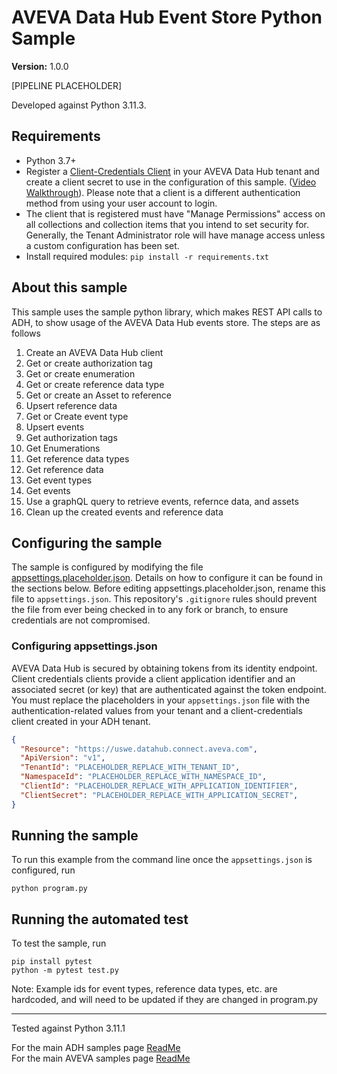 # AVEVA Data Hub Event Store Python Sample

**Version:** 1.0.0

[PIPELINE PLACEHOLDER]

Developed against Python 3.11.3.

## Requirements

- Python 3.7+
- Register a [Client-Credentials Client](https://datahub.connect.aveva.com/clients) in your AVEVA Data Hub tenant and create a client secret to use in the configuration of this sample. ([Video Walkthrough](https://www.youtube.com/watch?v=JPWy0ZX9niU)). Please note that a client is a different authentication method from using your user account to login.
- The client that is registered must have "Manage Permissions" access on all collections and collection items that you intend to set security for. Generally, the Tenant Administrator role will have manage access unless a custom configuration has been set.
- Install required modules: `pip install -r requirements.txt`

## About this sample

This sample uses the sample python library, which makes REST API calls to ADH, to show usage of the AVEVA Data Hub events store. The steps are as follows

1. Create an AVEVA Data Hub client
1. Get or create authorization tag
1. Get or create enumeration
1. Get or create reference data type
1. Get or create an Asset to reference
1. Upsert reference data
1. Get or Create event type
1. Upsert events
1. Get authorization tags
1. Get Enumerations
1. Get reference data types
1. Get reference data
1. Get event types
1. Get events
1. Use a graphQL query to retrieve events, refernce data, and assets
1. Clean up the created events and reference data

## Configuring the sample

The sample is configured by modifying the file [appsettings.placeholder.json](appsettings.placeholder.json). Details on how to configure it can be found in the sections below. Before editing appsettings.placeholder.json, rename this file to `appsettings.json`. This repository's `.gitignore` rules should prevent the file from ever being checked in to any fork or branch, to ensure credentials are not compromised.

### Configuring appsettings.json

AVEVA Data Hub is secured by obtaining tokens from its identity endpoint. Client credentials clients provide a client application identifier and an associated secret (or key) that are authenticated against the token endpoint. You must replace the placeholders in your `appsettings.json` file with the authentication-related values from your tenant and a client-credentials client created in your ADH tenant.

```json
{
  "Resource": "https://uswe.datahub.connect.aveva.com",
  "ApiVersion": "v1",
  "TenantId": "PLACEHOLDER_REPLACE_WITH_TENANT_ID",
  "NamespaceId": "PLACEHOLDER_REPLACE_WITH_NAMESPACE_ID",
  "ClientId": "PLACEHOLDER_REPLACE_WITH_APPLICATION_IDENTIFIER",
  "ClientSecret": "PLACEHOLDER_REPLACE_WITH_APPLICATION_SECRET",
}
```

## Running the sample

To run this example from the command line once the `appsettings.json` is configured, run

```shell
python program.py
```

## Running the automated test

To test the sample, run

```shell
pip install pytest
python -m pytest test.py
```

Note: Example ids for event types, reference data types, etc. are hardcoded, and will need to be updated if they are changed in program.py

---

Tested against Python 3.11.1

For the main ADH samples page [ReadMe](https://github.com/osisoft/OSI-Samples-OCS)  
For the main AVEVA samples page [ReadMe](https://github.com/osisoft/OSI-Samples)
